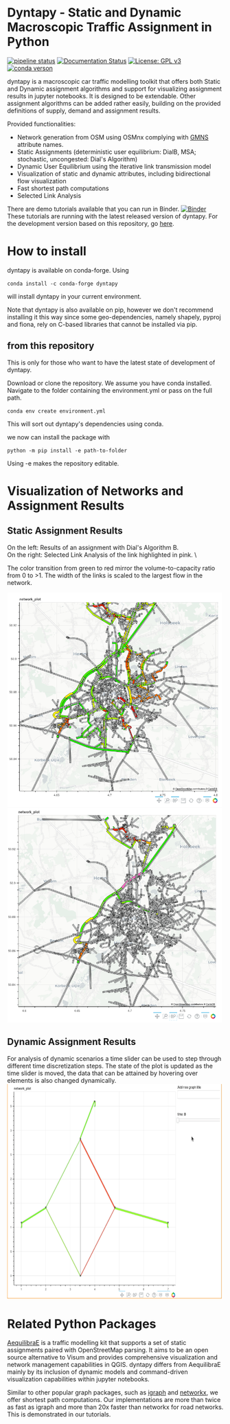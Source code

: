 # Dyntapy - Static and Dynamic Macroscopic Traffic Assignment in Python
[![pipeline status](https://gitlab.kuleuven.be/ITSCreaLab/public-toolboxes/dyntapy/badges/master/pipeline.svg)](https://gitlab.kuleuven.be/ITSCreaLab/public-toolboxes/dyntapy/-/commits/master)
[![Documentation Status](https://readthedocs.org/projects/dyntapy/badge/?version=latest)](https://dyntapy.readthedocs.io/en/latest/?badge=latest)
[![License: GPL v3](https://img.shields.io/badge/License-GPLv3-blue.svg)](https://www.gnu.org/licenses/gpl-3.0)
[![conda verson](https://anaconda.org/conda-forge/dyntapy/badges/version.svg)](https://anaconda.org/conda-forge/dyntapy)

dyntapy is a macroscopic car traffic modelling toolkit that offers both Static and Dynamic
assignment algorithms and support for visualizing assignment results in 
jupyter notebooks.
It is designed to be extendable. Other assignment algorithms can be added rather easily, 
building on the provided definitions of supply, demand and assignment results.

Provided functionalities:
- Network generation from OSM using OSMnx complying with [GMNS](https://github.com/zephyr-data-specs/GMNS) attribute names.
- Static Assignments (deterministic user equilibrium: DialB, MSA; stochastic, uncongested: Dial's Algorithm)
- Dynamic User Equilibrium using the iterative link transmission model
- Visualization of static and dynamic attributes, including bidirectional flow visualization
- Fast shortest path computations
- Selected Link Analysis


There are demo tutorials available that you can run in Binder. [![Binder](https://mybinder.org/badge_logo.svg)](https://mybinder.org/v2/git/https%3A%2F%2Fgitlab.kuleuven.be%2FITSCreaLab%2Fpublic-toolboxes%2Fdyntapy/HEAD?urlpath=/tree/tutorials)
These tutorials are running with the latest released version of dyntapy. 
For the development version based on this repository, go [here](https://mybinder.org/v2/git/https%3A%2F%2Fgitlab.kuleuven.be%2FITSCreaLab%2Fpublic-toolboxes%2Fdyntapy/HEAD?urlpath=/tree/tutorials).

# How to install


dyntapy is available on conda-forge.
Using
```shell
conda install -c conda-forge dyntapy
```
will install dyntapy in your current environment.

Note that dyntapy is also available on pip, however we don't recommend installing
it this way since some geo-dependencies, namely shapely, pyproj and fiona, rely on 
C-based libraries that cannot be installed via pip.

## from this repository 

This is only for those who want to have the latest state of development of dyntapy.

Download or clone the repository. We assume you have conda installed.
Navigate to the folder containing the environment.yml or pass on the full path.
```shell
conda env create environment.yml 
```
This will sort out dyntapy's dependencies using conda.

we now can install the package with
```shell
python -m pip install -e path-to-folder
```
Using -e makes the repository editable.

# Visualization of Networks and Assignment Results
## Static Assignment Results

On the left: Results of an assignment with Dial's Algorithm B. \
On the right: Selected Link Analysis of the link highlighted in pink. \

The color transition from green to red mirror the volume-to-capacity ratio from 0 to >1.
The width of the links is scaled to the largest flow in the network.


<img src="./tutorials/imgs/assignment_dial_b.png"  width="500" height="500">
<img src="./tutorials/imgs/selected_link_analysis.png"  width="500" height="500">

## Dynamic Assignment Results

For analysis of dynamic scenarios a time slider can be used to step through different time discretization steps.
The state of the plot is updated as the time slider is moved, the data that can be attained by hovering over elements is also changed dynamically.
<img src="./tutorials/imgs/visualizing_dta.gif"  width="500" height="500">


# Related Python Packages
[AequilibraE](http://aequilibrae.com/python/latest/)
is a traffic modelling kit that supports a set of static assignments paired with OpenStreetMap parsing.
It aims to be an open source alternative to Visum
and provides comprehensive visualization and network management capabilities in QGIS.
dyntapy differs from AequilibraE mainly by its inclusion of dynamic models and command-driven 
visualization capabilities within jupyter notebooks.

Similar to other popular graph packages, such as [igraph](https://igraph.org/) and [networkx](https://networkx.org/), 
we offer shortest path computations. Our implementations are more than twice as fast as igraph
and more than 20x faster than networkx for road networks. This is demonstrated in our tutorials. 
